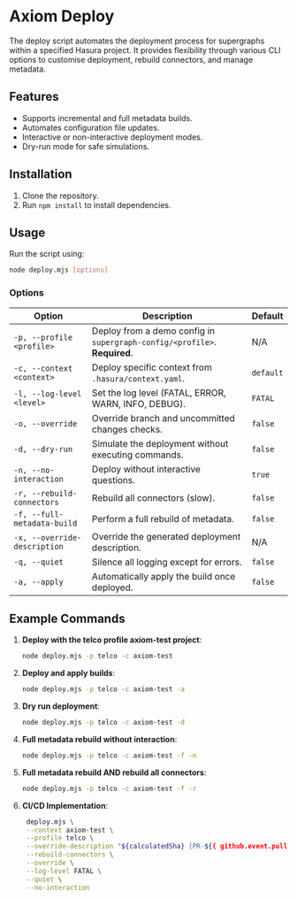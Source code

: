 # Axiom Deploy

The deploy script automates the deployment process for supergraphs within a specified Hasura project. It provides flexibility through various CLI options to customise deployment, rebuild connectors, and manage metadata.

## Features

- Supports incremental and full metadata builds.
- Automates configuration file updates.
- Interactive or non-interactive deployment modes.
- Dry-run mode for safe simulations.

## Installation

1. Clone the repository.
2. Run `npm install` to install dependencies.

## Usage

Run the script using:
```bash
node deploy.mjs [options]
```

### Options

| Option                       | Description                                                                 | Default          |
|------------------------------|-----------------------------------------------------------------------------|------------------|
| `-p, --profile <profile>`    | Deploy from a demo config in `supergraph-config/<profile>`. **Required**.  | N/A              |
| `-c, --context <context>`    | Deploy specific context from `.hasura/context.yaml`.                       | `default`        |
| `-l, --log-level <level>`    | Set the log level (FATAL, ERROR, WARN, INFO, DEBUG).                        | `FATAL`          |
| `-o, --override`             | Override branch and uncommitted changes checks.                            | `false`          |
| `-d, --dry-run`              | Simulate the deployment without executing commands.                        | `false`          |
| `-n, --no-interaction`       | Deploy without interactive questions.                                      | `true`           |
| `-r, --rebuild-connectors`   | Rebuild all connectors (slow).                                             | `false`          |
| `-f, --full-metadata-build`  | Perform a full rebuild of metadata.                                        | `false`          |
| `-x, --override-description` | Override the generated deployment description.                             | N/A              |
| `-q, --quiet`                | Silence all logging except for errors.                                     | `false`          |
| `-a, --apply`                | Automatically apply the build once deployed.                               | `false`          |

## Example Commands

1. **Deploy with the telco profile axiom-test project**:
   ```bash
   node deploy.mjs -p telco -c axiom-test
   ```

1. **Deploy and apply builds**:
   ```bash
   node deploy.mjs -p telco -c axiom-test -a
   ```

2. **Dry run deployment**:
   ```bash
   node deploy.mjs -p telco -c axiom-test -d
   ```

3. **Full metadata rebuild without interaction**:
   ```bash
   node deploy.mjs -p telco -c axiom-test -f -n
   ```

4. **Full metadata rebuild AND rebuild all connectors**:
   ```bash
   node deploy.mjs -p telco -c axiom-test -f -r
   ```

5. **CI/CD Implementation**:

   ```bash
    deploy.mjs \
    --context axiom-test \
    --profile telco \
    --override-description "${calculatedSha} [PR-${{ github.event.pull_request.number }}: ${{ github.event.pull_request.title }}] Test build for commit $GITHUB_SHA" \
    --rebuild-connectors \
    --override \
    --log-level FATAL \
    --quiet \
    --no-interaction
    ```
